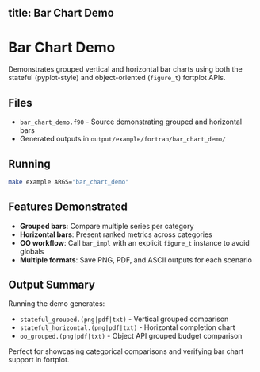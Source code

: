 title: Bar Chart Demo
---

# Bar Chart Demo

Demonstrates grouped vertical and horizontal bar charts using both the stateful
(pyplot-style) and object-oriented (`figure_t`) fortplot APIs.

## Files

- `bar_chart_demo.f90` - Source demonstrating grouped and horizontal bars
- Generated outputs in `output/example/fortran/bar_chart_demo/`

## Running

```bash
make example ARGS="bar_chart_demo"
```

## Features Demonstrated

- **Grouped bars**: Compare multiple series per category
- **Horizontal bars**: Present ranked metrics across categories
- **OO workflow**: Call `bar_impl` with an explicit `figure_t` instance to avoid globals
- **Multiple formats**: Save PNG, PDF, and ASCII outputs for each scenario

## Output Summary

Running the demo generates:
- `stateful_grouped.(png|pdf|txt)` - Vertical grouped comparison
- `stateful_horizontal.(png|pdf|txt)` - Horizontal completion chart
- `oo_grouped.(png|pdf|txt)` - Object API grouped budget comparison

Perfect for showcasing categorical comparisons and verifying bar chart support
in fortplot.
